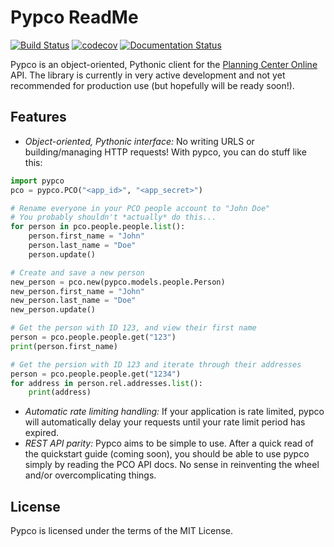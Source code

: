 # Pypco ReadMe

[![Build Status](https://travis-ci.org/billdeitrick/pypco.svg?branch=master)](https://travis-ci.org/billdeitrick/pypco) [![codecov](https://codecov.io/gh/billdeitrick/pypco/branch/master/graph/badge.svg)](https://codecov.io/gh/billdeitrick/pypco) [![Documentation Status](https://readthedocs.org/projects/pypco/badge/?version=latest)](https://pypco.readthedocs.io/en/latest/?badge=latest)


Pypco is an object-oriented, Pythonic client for the [Planning Center Online](https://planning.center) API. The library is currently in very active development and not yet recommended for production use (but hopefully will be ready soon!).

## Features

* *Object-oriented, Pythonic interface:* No writing URLS or building/managing HTTP requests! With pypco, you can do stuff like this:
```python
import pypco
pco = pypco.PCO("<app_id>", "<app_secret>")

# Rename everyone in your PCO people account to "John Doe"
# You probably shouldn't *actually* do this...
for person in pco.people.people.list():
    person.first_name = "John"
    person.last_name = "Doe"
    person.update()

# Create and save a new person
new_person = pco.new(pypco.models.people.Person)
new_person.first_name = "John"
new_person.last_name = "Doe"
new_person.update()

# Get the person with ID 123, and view their first name
person = pco.people.people.get("123")
print(person.first_name)

# Get the persion with ID 123 and iterate through their addresses
person = pco.people.people.get("1234")
for address in person.rel.addresses.list():
    print(address)
```
* *Automatic rate limiting handling:* If your application is rate limited, pypco will automatically delay your requests until your rate limit period has expired.
* *REST API parity:* Pypco aims to be simple to use. After a quick read of the quickstart guide (coming soon), you should be able to use pypco simply by reading the PCO API docs. No sense in reinventing the wheel and/or overcomplicating things.

## License

Pypco is licensed under the terms of the MIT License.